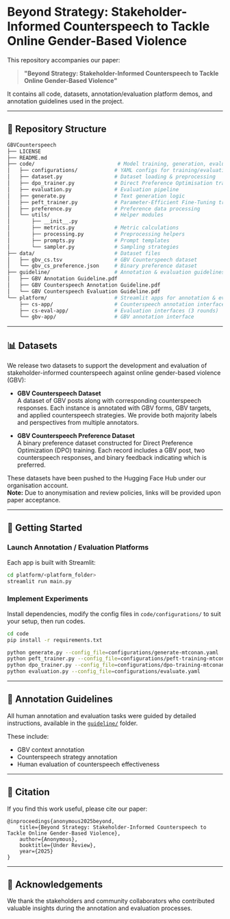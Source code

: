 # Beyond Strategy: Stakeholder-Informed Counterspeech to Tackle Online Gender-Based Violence

This repository accompanies our paper:
> **"Beyond Strategy: Stakeholder-Informed Counterspeech to Tackle Online Gender-Based Violence"**

It contains all code, datasets, annotation/evaluation platform demos, and annotation guidelines used in the project. 

---

## 📁 Repository Structure

```bash
GBVCounterspeech
├── LICENSE
├── README.md
├── code/                           # Model training, generation, evaluation code
│   ├── configurations/            # YAML configs for training/evaluation
│   ├── dataset.py                 # Dataset loading & preprocessing
│   ├── dpo_trainer.py             # Direct Preference Optimisation trainer
│   ├── evaluation.py              # Evaluation pipeline
│   ├── generate.py                # Text generation logic
│   ├── peft_trainer.py            # Parameter-Efficient Fine-Tuning trainer
│   ├── preference.py              # Preference data processing
│   └── utils/                     # Helper modules
│       ├── __init__.py
│       ├── metrics.py             # Metric calculations
│       ├── processing.py          # Preprocessing helpers
│       ├── prompts.py             # Prompt templates
│       └── sampler.py             # Sampling strategies
├── data/                          # Dataset files
│   ├── gbv_cs.tsv                 # GBV Counterspeech dataset
│   └── gbv_cs_preference.json     # Binary preference dataset
├── guideline/                     # Annotation & evaluation guidelines
│   ├── GBV Annotation Guideline.pdf
│   ├── GBV Counterspeech Annotation Guideline.pdf
│   └── GBV Counterspeech Evaluation Guideline.pdf
└── platform/                      # Streamlit apps for annotation & evaluation
    ├── cs-app/                    # Counterspeech annotation interface
    ├── cs-eval-app/               # Evaluation interfaces (3 rounds)
    └── gbv-app/                   # GBV annotation interface
```

---

## 📊 Datasets

We release two datasets to support the development and evaluation of stakeholder-informed counterspeech against online gender-based violence (GBV):

- **GBV Counterspeech Dataset**  
  A dataset of GBV posts along with corresponding counterspeech responses. Each instance is annotated with GBV forms, GBV targets, and applied counterspeech strategies. We provide both majority labels and perspectives from multiple annotators.

- **GBV Counterspeech Preference Dataset**  
  A binary preference dataset constructed for Direct Preference Optimization (DPO) training. Each record includes a GBV post, two counterspeech responses, and binary feedback indicating which is preferred.

These datasets have been pushed to the Hugging Face Hub under our organisation account.  
**Note:** Due to anonymisation and review policies, links will be provided upon paper acceptance.


---

## 🚀 Getting Started

### Launch Annotation / Evaluation Platforms

Each app is built with Streamlit:

```bash
cd platform/<platform_folder>
streamlit run main.py
```

### Implement Experiments

Install dependencies, modify the config files in `code/configurations/` to suit your setup, then run codes.

```bash
cd code
pip install -r requirements.txt

python generate.py --config_file=configurations/generate-mtconan.yaml
python peft_trainer.py --config_file=configurations/peft-training-mtconan.yaml
python dpo_trainer.py --config_file=configurations/dpo-training-mtconan.yaml
python evaluation.py --config_file=configurations/evaluate.yaml
```

---

## 📄 Annotation Guidelines

All human annotation and evaluation tasks were guided by detailed instructions, available in the [`guideline/`](guideline/) folder.

These include:

- GBV context annotation
- Counterspeech strategy annotation
- Human evaluation of counterspeech effectiveness

---

## 📜 Citation

If you find this work useful, please cite our paper:

```
@inproceedings{anonymous2025beyond,
    title={Beyond Strategy: Stakeholder-Informed Counterspeech to Tackle Online Gender-Based Violence},
    author={Anonymous},
    booktitle={Under Review},
    year={2025}
}
```

---

## 🤝 Acknowledgements

We thank the stakeholders and community collaborators who contributed valuable insights during the annotation and evaluation processes.


